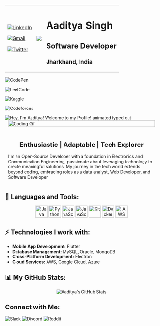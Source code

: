 <table>
<tr>
<td id="social">
  
[![LinkedIn](https://img.shields.io/badge/linkedin-%230077B5.svg?style=for-the-badge&logo=linkedin&logoColor=white)](https://www.linkedin.com/in/aadi-singh/)  
  
[![Gmail](https://img.shields.io/badge/Gmail-D14836?style=for-the-badge&logo=gmail&logoColor=white)](mailto:aaditya.out@gmail.com)
  
[![Twitter](https://img.shields.io/badge/Twitter-1DA1F2?style=for-the-badge&logo=twitter&logoColor=white)](https://twitter.com/__Aadityasingh)

</td>
<td id="image">
  
  ![](https://media.giphy.com/media/M9gbBd9nbDrOTu1Mqx/giphy.gif)
  
</td>

<td>
  
 # Aaditya Singh
 ## Software Developer
 ### Jharkhand, India
 
</td>

</tr>
</table> 
<!-- <div id="header" align="center"> <img src="" width="100"/> </div> -->

<!-- Development Platform -->

![CodePen](https://img.shields.io/badge/Codepen-000000?style=for-the-badge&logo=codepen&logoColor=white)

![LeetCode](https://img.shields.io/badge/LeetCode-000000?style=for-the-badge&logo=LeetCode&logoColor=#d16c06)

![Kaggle](https://img.shields.io/badge/Kaggle-035a7d?style=for-the-badge&logo=kaggle&logoColor=white)

![Codeforces](https://img.shields.io/badge/Codeforces-445f9d?style=for-the-badge&logo=Codeforces&logoColor=white)



  <img align="center" src="https://readme-typing-svg.demolab.com?font=Helvetica+Neue&size=30&duration=3000&pause=1000&color=FAFAFA&center=true&vCenter=true&width=435&height=45&lines=नमस्ते,+I'm+Aaditya+Singh;Welcome+to+my+GitHub+Profile!" align="middle" alt="Hey, I'm Aaditya! Welcome to my Profile! animated typed out">

<br />
<div style="display: flex; flex-wrap: wrap;">
  <div style="flex: 50%; padding: 0 10px;">
    <img src="https://media.giphy.com/media/wLNuW1tCKRiPmDV5Y4/giphy.gif" alt="Coding Gif" width="100%">
  </div>
  <div style="flex: 50%; padding: 0 10px;">

  <br />

<h2 align="center">Enthusiastic | Adaptable | Tech Explorer </h2>
    <p>I'm an Open-Source Developer with a foundation in Electronics and Communication Engineering, passionate about leveraging technology to create meaningful solutions. My journey in the tech world extends beyond coding, embracing roles as a data analyst, Web Developer, and Software Developer.</p>
  </div>
</div>

## 🧰 Languages and Tools:
<div align="center">
  <img src="https://img.icons8.com/color/48/000000/java-coffee-cup-logo.png" alt="Java" width="40" height="40"/>
  <img src="https://img.icons8.com/color/48/000000/python--v1.png" alt="Python" width="40" height="40"/>
  <img src="https://img.icons8.com/color/48/000000/javascript.png" alt="JavaScript" width="40" height="40"/>
  <img src="https://encrypted-tbn0.gstatic.com/images?q=tbn:ANd9GcQcPYGwNsLq3pA0szQV_xUdGhVdfJ173JEQKq6mXTj_0w&s" alt="JavaScript" width="40" height="40"/>
  <img src="https://img.icons8.com/color/48/000000/git.png" alt="Git" width="40" height="40"/>
  <img src="https://img.icons8.com/color/48/000000/docker.png" alt="Docker" width="40" height="40"/>
  <img src="https://img.icons8.com/color/48/amazon-web-services.png" alt="AWS" width="40" height="40"/>
</div>

## ⚡ Technologies I work with:
- **Mobile App Development:** Flutter
- **Database Management:** MySQL, Oracle, MongoDB
- **Cross-Platform Development:** Electron
- **Cloud Services:** AWS, Google Cloud, Azure

## 📊 My GitHub Stats:
<p align="center">
  <img src="https://github-readme-stats.vercel.app/api?username=Aaditya-Singh78&show_icons=true&theme=algolia" alt="Aaditya's GitHub Stats">
</p>

## Connect with Me:
![Slack](https://img.shields.io/badge/Slack-4A154B?style=for-the-badge&logo=slack&logoColor=white)
![Discord](https://img.shields.io/badge/Discord-%235865F2.svg?style=for-the-badge&logo=discord&logoColor=white)
![Reddit](https://img.shields.io/badge/Reddit-FF4500?style=for-the-badge&logo=reddit&logoColor=white)
